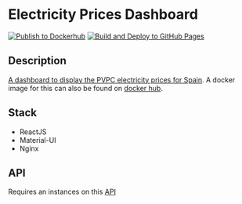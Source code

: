 # Electricity Prices Dashboard

[![Publish to Dockerhub](https://github.com/daithihearn/electricity-prices-dashboard/actions/workflows/publish-to-dockerhub.yml/badge.svg)](https://github.com/daithihearn/electricity-prices-dashboard/actions/workflows/publish-to-dockerhub.yml)
[![Build and Deploy to GitHub Pages](https://github.com/daithihearn/electricity-prices-dashboard/actions/workflows/deploy-github-pages.yml/badge.svg)](https://github.com/daithihearn/electricity-prices-dashboard/actions/workflows/deploy-github-pages.yml)

## Description

[A dashboard to display the PVPC electricity prices for Spain](https://preciosdelaelectricidad.es/). A docker image for this can also be found on [docker hub](https://hub.docker.com/repository/docker/daithihearn/electricity-prices-dashboard/general).

## Stack

-   ReactJS
-   Material-UI
-   Nginx

## API

Requires an instances on this [API](https://github.com/daithihearn/electricity-prices)
